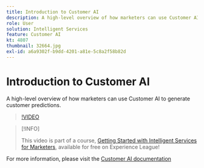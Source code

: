 ```yaml
---
title: Introduction to Customer AI
description: A high-level overview of how marketers can use Customer AI to generate customer predictions.
role: User
solution: Intelligent Services
feature: Customer AI
kt: 4807
thumbnail: 32664.jpg
exl-id: a6a9302f-b9dd-4201-a81e-5c8a2f58b82d
---
```

# Introduction to Customer AI

A high-level overview of how marketers can use Customer AI to generate customer predictions.

>[!VIDEO](https://video.tv.adobe.com/v/32664?quality=12&learn=on)

>[!INFO]
>
> This video is part of a course, [Getting Started with Intelligent Services for Marketers](https://experienceleague.adobe.com/?recommended=ExperiencePlatform-U-1-2020.1.intelligentservices), available for free on Experience League!

For  more information, please visit the [Customer AI documentation](https://experienceleague.adobe.com/docs/experience-platform/intelligent-services/customer-ai/overview.html)
